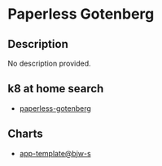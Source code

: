 # Paperless Gotenberg

## Description

No description provided.

## k8 at home search

- [paperless-gotenberg](https://nanne.dev/k8s-at-home-search/#/paperless-gotenberg)

## Charts

- [app-template@bjw-s](https://bjw-s.github.io/helm-charts/)

